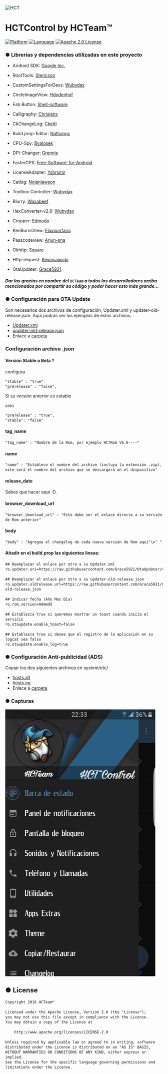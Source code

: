 ![HCT](http://fotos.subefotos.com/919a09a499ec6f205114f1cd482c2c7co.png)

# HCTControl by HCTeam™

[![Platform](http://img.shields.io/badge/platform-android-brightgreen.svg?style=flat)](http://developer.android.com/index.html) [![Language](http://img.shields.io/badge/language-java-orange.svg?style=flat)](http://www.oracle.com/technetwork/java/javase/downloads/index.html) [![Apache 2.0 License](https://img.shields.io/badge/license-Apache%202.0-blue.svg?style=flat)](http://www.apache.org/licenses/LICENSE-2.0.html)

### ● Librerías y dependencias utilizadas en este proyecto

- Android SDK: [Google Inc.](https://developer.android.com/sdk/terms.html)

- RootTools: [Stericson](https://github.com/Stericson/RootTools)

- CustomSettingsForDevs: [Wubydax](https://github.com/wubydax/CustomSettingsForDevs)

- CircleImageView: [Hdodenhof](https://github.com/hdodenhof/CircleImageView)

- Fab Button: [Shell-software](https://github.com/shell-software/fab)

- Calligraphy: [Chrisjenx](https://github.com/chrisjenx/Calligraphy)

- CkChangeLog: [Cketti](https://github.com/cketti/ckChangeLog)

- Build.prop-Editor: [Nathanpc](https://github.com/nathanpc/Build.prop-Editor)

- CPU-Spy: [Bvalosek](https://github.com/bvalosek/cpuspy)

- DPI-Changer: [Grennis](https://github.com/grennis/dpi-changer)

- FasterGPS: [Free-Software-for-Android](https://github.com/Free-Software-for-Android/FasterGPS)

- LicenseAdapter: [Yshrsmz](https://github.com/yshrsmz/LicenseAdapter)

- Catlog: [Nolanlawson](https://github.com/nolanlawson/Catlog)

- Toolbox Controller: [Wubydax](https://github.com/wubydax/ToolboxController)

- Blurry: [Wasabeef](https://github.com/wasabeef/Blurry)

- HexConverter-v2.0: [Wubydax](https://github.com/wubydax/HexConverter-v2.0)

- Cropper: [Edmodo](https://github.com/edmodo/cropper)

- KenBurnsView: [Flavioarfaria](https://github.com/flavioarfaria/KenBurnsView)

- Passcodeview: [Arjun-sna](https://github.com/Arjun-sna/android-passcodeview)

- Okhttp: [Square](https://github.com/square/okhttp)

- Http-request: [Kevinsawicki](https://github.com/kevinsawicki/http-request)

- OtaUpdater: [Grace5921](https://github.com/Grace5921/OtaUpdater)

##### Dar las gracias en nombre del `HCTeam` a todos los desarrolladores arriba mencionados por compartir su código y poder hacer esto más grande...

### ● Configuración para OTA Update
Son necesarios dos archivos de configuración, Updater.xml y updater-old-release.json. 
Aquí podrás ver los ejemplos de estos archivos:
- <a href="https://raw.githubusercontent.com/Grace5921/OtaUpdater/master/Updater.xml">Updater.xml</a>  
- <a href="https://raw.githubusercontent.com/Grace5921/OtaUpdater/master/updater-old-release.json">updater-old-release.json</a>  
- Enlace a <a href="https://github.com/Palleiro/HCTControl/tree/master/Xtras/OTA">carpeta</a>

### Configuración archivo .json

#### Versión Stable o Beta ?
configura 	
```
"stable" : "true"
"prerelease" : "false",
```
Si su versión anterior es estable

sino 
```
"prerelease" : "true",
"stable": "false"
```

#### tag_name
```
"tag_name" : "Nombre de la Rom, por ejemplo HCTRom V6.0----"
```

#### name
```
"name" : "Establece el nombre del archivo (incluya la extensión .zip), este será el nombre del archivo que se descargará en el dispositivo"
```

#### release_date
Sabes que hacer aqui :D.

#### browser_download_url
```
"browser_download_url" : "Esto debe ser el enlace directo a su versión de Rom anterior"
```
#### body
```
"body" : "Agregue el changelog de cada nueva versión de Rom aquí"\n" "
```

#### Añadir en el build.prop las siguientes lineas:
```
## Reemplazar el enlace por otro a su Updater.xml
ro.updater.uri=https://raw.githubusercontent.com/Grace5921/OtaUpdater/master/Updater.xml

## Reemplazar el enlace por otro a su updater-old-release.json
ro.updater.oldrelease.url=https://raw.githubusercontent.com/Grace5921/OtaUpdater/master/updater-old-release.json 

## Indicar fecha (Año Mes Día)
ro.rom.version=AAmmdd

## Establezca true si queremos mostrar un toast cuando inicia el servicio
ro.otaupdate.enable_toast=false

## Establezca true si desea que el registro de la aplicación en su logcat sea falso
ro.otaupdate.enable_log=true
```

### ● Configuración Anti-publicidad (ADS)
Copiar los dos siguientes archivos en system/etc/

- <a href="https://raw.githubusercontent.com/Palleiro/HCTControl/master/Xtras/HOST/system/etc/hosts.alt">hosts.alt</a>
- <a href="https://raw.githubusercontent.com/Palleiro/HCTControl/master/Xtras/HOST/system/etc/hosts.og">hosts.og</a>
- Enlace a <a href="https://github.com/Palleiro/HCTControl/tree/master/Xtras/HOST/system/etc">carpeta</a>


### ● Capturas

![HCTControl ][1]

[1]: https://raw.githubusercontent.com/Palleiro/HCTControl/master/HCTControl.png

● License
-------

    Copyright 2016 HCTeam™

    Licensed under the Apache License, Version 2.0 (the "License");
    you may not use this file except in compliance with the License.
    You may obtain a copy of the License at

        http://www.apache.org/licenses/LICENSE-2.0

    Unless required by applicable law or agreed to in writing, software
    distributed under the License is distributed on an "AS IS" BASIS,
    WITHOUT WARRANTIES OR CONDITIONS OF ANY KIND, either express or implied.
    See the License for the specific language governing permissions and
    limitations under the License.
